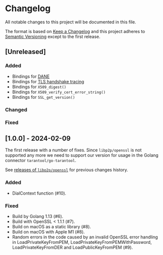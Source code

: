 # Changelog

All notable changes to this project will be documented in this file.

The format is based on [Keep a Changelog](https://keepachangelog.com/en/1.0.0/)
and this project adheres to [Semantic
Versioning](http://semver.org/spec/v2.0.0.html) except to the first release.


## [Unreleased]

### Added

- Bindings for [DANE](https://docs.openssl.org/1.1.1/man3/SSL_CTX_dane_enable/)
- Bindings for [TLS handshake tracing](https://docs.openssl.org/master/man3/SSL_CTX_set_msg_callback/)
- Bindings for `X509_digest()`
- Bindings for `X509_verify_cert_error_string()`
- Bindings for `SSL_get_version()`

### Changed

### Fixed

## [1.0.0] - 2024-02-09

The first release with a number of fixes. Since `libp2p/openssl` is not
supported any more we need to support our version for usage in the Golang
connector `tarantool/go-tarantool`.

See [releases of `libp2p/openssl`](https://github.com/libp2p/go-openssl/releases)
for previous changes history.

### Added

- DialContext function (#10).

### Fixed

- Build by Golang 1.13 (#6).
- Build with OpenSSL < 1.1.1 (#7).
- Build on macOS as a static library (#8).
- Build on macOS with Apple M1 (#8).
- Random errors in the code caused by an invalid OpenSSL error handling in
  LoadPrivateKeyFromPEM, LoadPrivateKeyFromPEMWithPassword,
  LoadPrivateKeyFromDER and LoadPublicKeyFromPEM (#9).

